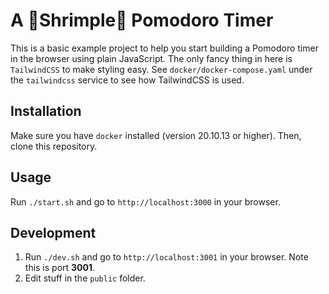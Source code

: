 # A 🦐Shrimple🦐 Pomodoro Timer

This is a basic example project to help you start building a Pomodoro timer in the browser using plain JavaScript.
The only fancy thing in here is `TailwindCSS` to make styling easy.
See `docker/docker-compose.yaml` under the `tailwindcss` service to see how TailwindCSS is used.

## Installation

Make sure you have `docker` installed (version 20.10.13 or higher).
Then, clone this repository.

## Usage

Run `./start.sh` and go to `http://localhost:3000` in your browser.

## Development

1. Run `./dev.sh` and go to `http://localhost:3001` in your browser. Note this is port **3001**.
1. Edit stuff in the `public` folder.
